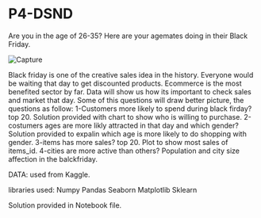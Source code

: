 # P4-DSND




Are you in the age of 26-35? Here are your agemates doing in their Black Friday. 

![Capture](https://user-images.githubusercontent.com/55158582/70375241-8501a180-190c-11ea-8cf4-d276e990257d.PNG)


Black friday is one of the creative sales idea in the history. Everyone would be waiting that day to get discounted products. Ecommerce is the most benefited sector by far. Data will show us how its important to check sales and market  that day. Some of this questions will draw better picture, the questions as follow: 
1-Customers more likely to spend during black firday?top 20. 
Solution provided with chart to show who is willing to purchase.
2-costumers ages are more likly attracted in that day and which gender? 
Solution provided to expalin which age is more likely to do shopping with gender.
3-items has more sales? top 20.
Plot to show most sales of items_id.
4-cities are more active than others? 
Population and city size affection in the balckfriday.

DATA:
used from Kaggle. 

libraries used:
Numpy
Pandas
Seaborn
Matplotlib
Sklearn

Solution provided in Notebook file.


